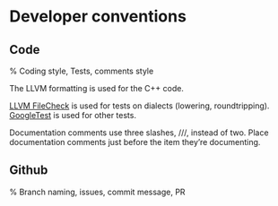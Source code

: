 # Developer conventions

## Code

% Coding style, Tests, comments style

The LLVM formatting is used for the C++ code.

[LLVM FileCheck](https://www.llvm.org/docs/CommandGuide/FileCheck.html) is used for tests on dialects (lowering, roundtripping).
[GoogleTest](https://google.github.io/googletest/) is used for other tests.

Documentation comments use three slashes, ///, instead of two. 
Place documentation comments just before the item they’re documenting.

## Github

% Branch naming, issues, commit message, PR
